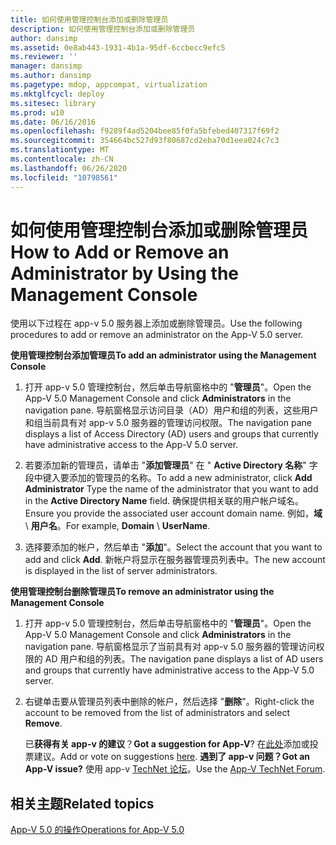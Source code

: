 ```yaml
---
title: 如何使用管理控制台添加或删除管理员
description: 如何使用管理控制台添加或删除管理员
author: dansimp
ms.assetid: 0e8ab443-1931-4b1a-95df-6ccbecc9efc5
ms.reviewer: ''
manager: dansimp
ms.author: dansimp
ms.pagetype: mdop, appcompat, virtualization
ms.mktglfcycl: deploy
ms.sitesec: library
ms.prod: w10
ms.date: 06/16/2016
ms.openlocfilehash: f9289f4ad5204bee85f0fa5bfebed407317f69f2
ms.sourcegitcommit: 354664bc527d93f80687cd2eba70d1eea024c7c3
ms.translationtype: MT
ms.contentlocale: zh-CN
ms.lasthandoff: 06/26/2020
ms.locfileid: "10798561"
---
```

# <span data-ttu-id="42efc-103">如何使用管理控制台添加或删除管理员</span><span class="sxs-lookup"><span data-stu-id="42efc-103">How to Add or Remove an Administrator by Using the Management Console</span></span>


<span data-ttu-id="42efc-104">使用以下过程在 app-v 5.0 服务器上添加或删除管理员。</span><span class="sxs-lookup"><span data-stu-id="42efc-104">Use the following procedures to add or remove an administrator on the App-V 5.0 server.</span></span>

**<span data-ttu-id="42efc-105">使用管理控制台添加管理员</span><span class="sxs-lookup"><span data-stu-id="42efc-105">To add an administrator using the Management Console</span></span>**

1.  <span data-ttu-id="42efc-106">打开 app-v 5.0 管理控制台，然后单击导航窗格中的 "**管理员**"。</span><span class="sxs-lookup"><span data-stu-id="42efc-106">Open the App-V 5.0 Management Console and click **Administrators** in the navigation pane.</span></span> <span data-ttu-id="42efc-107">导航窗格显示访问目录（AD）用户和组的列表，这些用户和组当前具有对 app-v 5.0 服务器的管理访问权限。</span><span class="sxs-lookup"><span data-stu-id="42efc-107">The navigation pane displays a list of Access Directory (AD) users and groups that currently have administrative access to the App-V 5.0 server.</span></span>

2.  <span data-ttu-id="42efc-108">若要添加新的管理员，请单击 "**添加管理员**" 在 " **Active Directory 名称**" 字段中键入要添加的管理员的名称。</span><span class="sxs-lookup"><span data-stu-id="42efc-108">To add a new administrator, click **Add Administrator** Type the name of the administrator that you want to add in the **Active Directory Name** field.</span></span> <span data-ttu-id="42efc-109">确保提供相关联的用户帐户域名。</span><span class="sxs-lookup"><span data-stu-id="42efc-109">Ensure you provide the associated user account domain name.</span></span> <span data-ttu-id="42efc-110">例如，**域**  \\  **用户名**。</span><span class="sxs-lookup"><span data-stu-id="42efc-110">For example, **Domain** \\ **UserName**.</span></span>

3.  <span data-ttu-id="42efc-111">选择要添加的帐户，然后单击 "**添加**"。</span><span class="sxs-lookup"><span data-stu-id="42efc-111">Select the account that you want to add and click **Add**.</span></span> <span data-ttu-id="42efc-112">新帐户将显示在服务器管理员列表中。</span><span class="sxs-lookup"><span data-stu-id="42efc-112">The new account is displayed in the list of server administrators.</span></span>

**<span data-ttu-id="42efc-113">使用管理控制台删除管理员</span><span class="sxs-lookup"><span data-stu-id="42efc-113">To remove an administrator using the Management Console</span></span>**

1.  <span data-ttu-id="42efc-114">打开 app-v 5.0 管理控制台，然后单击导航窗格中的 "**管理员**"。</span><span class="sxs-lookup"><span data-stu-id="42efc-114">Open the App-V 5.0 Management Console and click **Administrators** in the navigation pane.</span></span> <span data-ttu-id="42efc-115">导航窗格显示了当前具有对 app-v 5.0 服务器的管理访问权限的 AD 用户和组的列表。</span><span class="sxs-lookup"><span data-stu-id="42efc-115">The navigation pane displays a list of AD users and groups that currently have administrative access to the App-V 5.0 server.</span></span>

2.  <span data-ttu-id="42efc-116">右键单击要从管理员列表中删除的帐户，然后选择 "**删除**"。</span><span class="sxs-lookup"><span data-stu-id="42efc-116">Right-click the account to be removed from the list of administrators and select **Remove**.</span></span>

    <span data-ttu-id="42efc-117">已**获得有关 app-v 的建议**？</span><span class="sxs-lookup"><span data-stu-id="42efc-117">**Got a suggestion for App-V**?</span></span> <span data-ttu-id="42efc-118">在[此处](http://appv.uservoice.com/forums/280448-microsoft-application-virtualization)添加或投票建议。</span><span class="sxs-lookup"><span data-stu-id="42efc-118">Add or vote on suggestions [here](http://appv.uservoice.com/forums/280448-microsoft-application-virtualization).</span></span> **<span data-ttu-id="42efc-119">遇到了 app-v 问题？</span><span class="sxs-lookup"><span data-stu-id="42efc-119">Got an App-V issue?</span></span>** <span data-ttu-id="42efc-120">使用 app-v [TechNet 论坛](https://social.technet.microsoft.com/Forums/home?forum=mdopappv)。</span><span class="sxs-lookup"><span data-stu-id="42efc-120">Use the [App-V TechNet Forum](https://social.technet.microsoft.com/Forums/home?forum=mdopappv).</span></span>

## <span data-ttu-id="42efc-121">相关主题</span><span class="sxs-lookup"><span data-stu-id="42efc-121">Related topics</span></span>


[<span data-ttu-id="42efc-122">App-V 5.0 的操作</span><span class="sxs-lookup"><span data-stu-id="42efc-122">Operations for App-V 5.0</span></span>](operations-for-app-v-50.md)

 

 






